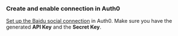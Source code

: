 ### Create and enable connection in Auth0
[Set up the Baidu social connection](https://auth0.com/docs/dashboard/guides/connections/set-up-connections-social) in Auth0. Make sure you have the generated **API Key** and the **Secret Key**.
